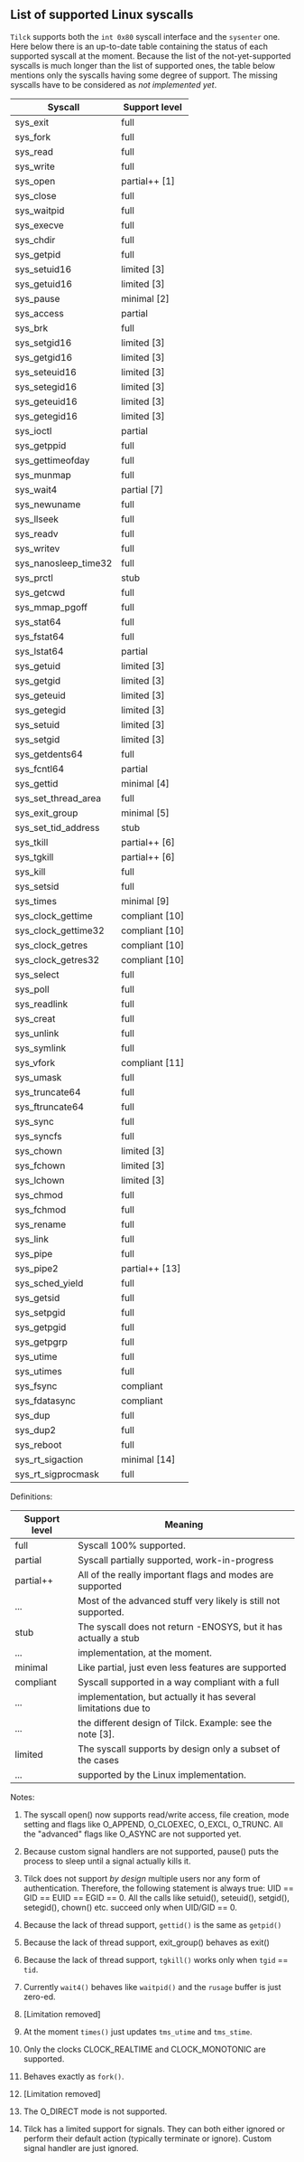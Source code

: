List of supported Linux syscalls
---------------------------------

`Tilck` supports both the `int 0x80` syscall interface and the `sysenter` one.
Here below there is an up-to-date table containing the status of each supported
syscall at the moment. Because the list of the not-yet-supported syscalls is
much longer than the list of supported ones, the table below mentions only the
syscalls having some degree of support. The missing syscalls have to be
considered as *not implemented yet*.


 Syscall               | Support level
-----------------------|-------------------------
 sys_exit              | full
 sys_fork              | full
 sys_read              | full
 sys_write             | full
 sys_open              | partial++ [1]
 sys_close             | full
 sys_waitpid           | full
 sys_execve            | full
 sys_chdir             | full
 sys_getpid            | full
 sys_setuid16          | limited [3]
 sys_getuid16          | limited [3]
 sys_pause             | minimal [2]
 sys_access            | partial
 sys_brk               | full
 sys_setgid16          | limited [3]
 sys_getgid16          | limited [3]
 sys_seteuid16         | limited [3]
 sys_setegid16         | limited [3]
 sys_geteuid16         | limited [3]
 sys_getegid16         | limited [3]
 sys_ioctl             | partial
 sys_getppid           | full
 sys_gettimeofday      | full
 sys_munmap            | full
 sys_wait4             | partial [7]
 sys_newuname          | full
 sys_llseek            | full
 sys_readv             | full
 sys_writev            | full
 sys_nanosleep_time32  | full
 sys_prctl             | stub
 sys_getcwd            | full
 sys_mmap_pgoff        | full
 sys_stat64            | full
 sys_fstat64           | full
 sys_lstat64           | partial
 sys_getuid            | limited [3]
 sys_getgid            | limited [3]
 sys_geteuid           | limited [3]
 sys_getegid           | limited [3]
 sys_setuid            | limited [3]
 sys_setgid            | limited [3]
 sys_getdents64        | full
 sys_fcntl64           | partial
 sys_gettid            | minimal [4]
 sys_set_thread_area   | full
 sys_exit_group        | minimal [5]
 sys_set_tid_address   | stub
 sys_tkill             | partial++ [6]
 sys_tgkill            | partial++ [6]
 sys_kill              | full
 sys_setsid            | full
 sys_times             | minimal [9]
 sys_clock_gettime     | compliant [10]
 sys_clock_gettime32   | compliant [10]
 sys_clock_getres      | compliant [10]
 sys_clock_getres32    | compliant [10]
 sys_select            | full
 sys_poll              | full
 sys_readlink          | full
 sys_creat             | full
 sys_unlink            | full
 sys_symlink           | full
 sys_vfork             | compliant [11]
 sys_umask             | full
 sys_truncate64        | full
 sys_ftruncate64       | full
 sys_sync              | full
 sys_syncfs            | full
 sys_chown             | limited [3]
 sys_fchown            | limited [3]
 sys_lchown            | limited [3]
 sys_chmod             | full
 sys_fchmod            | full
 sys_rename            | full
 sys_link              | full
 sys_pipe              | full
 sys_pipe2             | partial++ [13]
 sys_sched_yield       | full
 sys_getsid            | full
 sys_setpgid           | full
 sys_getpgid           | full
 sys_getpgrp           | full
 sys_utime             | full
 sys_utimes            | full
 sys_fsync             | compliant
 sys_fdatasync         | compliant
 sys_dup               | full
 sys_dup2              | full
 sys_reboot            | full
 sys_rt_sigaction      | minimal [14]
 sys_rt_sigprocmask    | full


Definitions:

 Support level | Meaning
---------------|---------------------------
 full          | Syscall 100% supported.
 partial       | Syscall partially supported, work-in-progress
 partial++     | All of the really important flags and modes are supported
 ...           | Most of the advanced stuff very likely is still not supported.
 stub          | The syscall does not return -ENOSYS, but it has actually a stub
 ...           | implementation, at the moment.
 minimal       | Like partial, just even less features are supported
 compliant     | Syscall supported in a way compliant with a full
 ...           | implementation, but actually it has several limitations due to
 ...           | the different design of Tilck. Example: see the note [3].
 limited       | The syscall supports by design only a subset of the cases
 ...           | supported by the Linux implementation.

Notes:

1. The syscall open() now supports read/write access, file creation, mode
   setting and flags like O_APPEND, O_CLOEXEC, O_EXCL, O_TRUNC. All the
   "advanced" flags like O_ASYNC are not supported yet.

2. Because custom signal handlers are not supported, pause() puts the process
   to sleep until a signal actually kills it.

3. Tilck does not support *by design* multiple users nor any form of
   authentication. Therefore, the following statement is always true:
   UID == GID == EUID == EGID == 0. All the calls like setuid(), seteuid(),
   setgid(), setegid(), chown() etc. succeed only when UID/GID == 0.

4. Because the lack of thread support, `gettid()` is the same as `getpid()`

5. Because the lack of thread support, exit_group() behaves as exit()

6. Because the lack of thread support, `tgkill()` works only when
   `tgid` == `tid`.

7. Currently `wait4()` behaves like `waitpid()` and the `rusage` buffer is just
   zero-ed.

8. [Limitation removed]

9. At the moment `times()` just updates `tms_utime` and `tms_stime`.

10. Only the clocks CLOCK_REALTIME and CLOCK_MONOTONIC are supported.

11. Behaves exactly as `fork()`.

12. [Limitation removed]

13. The O_DIRECT mode is not supported.

14. Tilck has a limited support for signals. They can both either ignored or
    perform their default action (typically terminate or ignore). Custom signal
    handler are just ignored.
